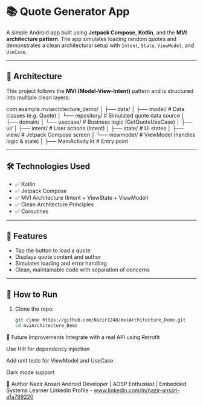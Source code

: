 # 📚 Quote Generator App

A simple Android app built using **Jetpack Compose**, **Kotlin**, and the **MVI architecture pattern**. The app simulates loading random quotes and demonstrates a clean architectural setup with `Intent`, `State`, `ViewModel`, and `UseCase`.

---

## 🧠 Architecture

This project follows the **MVI (Model-View-Intent)** pattern and is structured into multiple clean layers:




com.example.mviarchitecture_demo/
│
├── data/
│ ├── model/ # Data classes (e.g. Quote)
│ └── repository/ # Simulated quote data source
│
├── domain/
│ └── usecase/ # Business logic (GetQuoteUseCase)
│
├── ui/
│ ├── intent/ # User actions (Intent)
│ ├── state/ # UI states
│ ├── view/ # Jetpack Compose screen
│ └── viewmodel/ # ViewModel (handles logic & state)
│
├── MainActivity.kt # Entry point












---

## 🛠️ Technologies Used

- ✅ Kotlin
- ✅ Jetpack Compose
- ✅ MVI Architecture (Intent + ViewState + ViewModel)
- ✅ Clean Architecture Principles
- ✅ Coroutines



---

## 🚀 Features

- Tap the button to load a quote
- Displays quote content and author
- Simulates loading and error handling
- Clean, maintainable code with separation of concerns

---

## 🧪 How to Run

1. Clone the repo:

   ```bash
   git clone https://github.com/Nazir1248/mviArchitecture_Demo.git
   cd mviArchitecture_Demo


🔄 Future Improvements
Integrate with a real API using Retrofit

Use Hilt for dependency injection

Add unit tests for ViewModel and UseCase

Dark mode support



🙌 Author
Nazir Ansari
Android Developer | AOSP Enthusiast | Embedded Systems Learner
Linkedin Profile - www.linkedin.com/in/nazir-ansari-a1a789220
